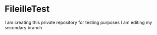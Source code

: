 # FileilleTest
I am creating this private repository for testing purposes
I am editing my secondary branch
